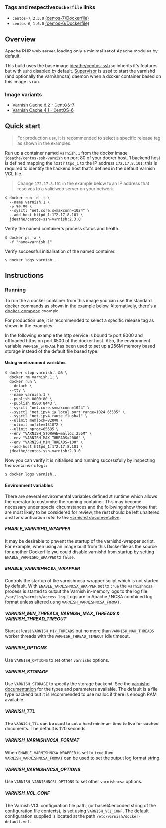 ### Tags and respective `Dockerfile` links

- `centos-7`, `2.3.0` [(centos-7/Dockerfile)](https://github.com/jdeathe/centos-ssh-varnish/blob/centos-7/Dockerfile)
- `centos-6`, `1.6.0` [(centos-6/Dockerfile)](https://github.com/jdeathe/centos-ssh-varnish/blob/centos-6/Dockerfile)

## Overview

Apache PHP web server, loading only a minimal set of Apache modules by default.

This build uses the base image [jdeathe/centos-ssh](https://github.com/jdeathe/centos-ssh) so inherits it's features but with `sshd` disabled by default. [Supervisor](http://supervisord.org/) is used to start the varnishd (and optionally the varnishncsa) daemon when a docker container based on this image is run.

### Image variants

- [Varnish Cache 6.2 - CentOS-7](https://github.com/jdeathe/centos-ssh-varnish/blob/centos-7)
- [Varnish Cache 4.1 - CentOS-6](https://github.com/jdeathe/centos-ssh-varnish/blob/centos-6)

## Quick start

> For production use, it is recommended to select a specific release tag as shown in the examples.

Run up a container named `varnish.1` from the docker image `jdeathe/centos-ssh-varnish` on port 80 of your docker host. 1 backend host is defined mapping the host `httpd_1` to the IP address `172.17.8.101`; this is required to identify the backend host that's defined in the default Varnish VCL file.

> Change `172.17.8.101` in the example below to an IP address that resolves to a valid web server on your network.

```
$ docker run -d -t \
  --name varnish.1 \
  -p 80:80 \
  --sysctl "net.core.somaxconn=1024" \
  --add-host httpd_1:172.17.8.101 \
  jdeathe/centos-ssh-varnish:2.3.0
```

Verify the named container's process status and health.

```
$ docker ps -a \
  -f "name=varnish.1"
```

Verify successful initialisation of the named container.

```
$ docker logs varnish.1
```

## Instructions

### Running

To run the a docker container from this image you can use the standard docker commands as shown in the example below. Alternatively, there's a [docker-compose](https://github.com/jdeathe/centos-ssh-varnish/blob/centos-7/docker-compose.yml) example.

For production use, it is recommended to select a specific release tag as shown in the examples.

In the following example the http service is bound to port 8000 and offloaded https on port 8500 of the docker host. Also, the environment variable `VARNISH_STORAGE` has been used to set up a 256M memory based storage instead of the default file based type.

#### Using environment variables

```
$ docker stop varnish.1 && \
  docker rm varnish.1; \
  docker run \
  --detach \
  --tty \
  --name varnish.1 \
  --publish 8000:80 \
  --publish 8500:8443 \
  --sysctl "net.core.somaxconn=1024" \
  --sysctl "net.ipv4.ip_local_port_range=1024 65535" \
  --sysctl "net.ipv4.route.flush=1" \
  --ulimit memlock=82000 \
  --ulimit nofile=131072 \
  --ulimit nproc=65535 \
  --env "VARNISH_STORAGE=malloc,256M" \
  --env "VARNISH_MAX_THREADS=2000" \
  --env "VARNISH_MIN_THREADS=100" \
  --add-host httpd_1:172.17.8.101 \
  jdeathe/centos-ssh-varnish:2.3.0
```

Now you can verify it is initialised and running successfully by inspecting the container's logs:

```
$ docker logs varnish.1
```

#### Environment variables

There are several environmental variables defined at runtime which allows the operator to customise the running container. This may become necessary under special circumstances and the following show those that are most likely to be considered for review, the rest should be left unaltered and for clarification refer to the [varnishd documentation](https://www.varnish-cache.org/docs/4.1/index.html).

##### ENABLE_VARNISHD_WRAPPER

It may be desirable to prevent the startup of the varnishd-wrapper script. For example, when using an image built from this Dockerfile as the source for another Dockerfile you could disable varnishd from startup by setting `ENABLE_VARNISHD_WRAPPER` to `false`.

##### ENABLE_VARNISHNCSA_WRAPPER

Controls the startup of the varnishncsa-wrapper script which is not started by default. With `ENABLE_VARNISHNCSA_WRAPPER` set to `true` the `varnishncsa` process is started to output the Varnish in-memory logs to the log file `/var/log/varnish/access_log`. Logs are in Apache / NCSA combined log format unless altered using `VARNISH_VARNISHNCSA_FORMAT`.

##### VARNISH_MIN_THREADS, VARNISH_MAX_THREADS & VARNISH_THREAD_TIMEOUT

Start at least `VARNISH_MIN_THREADS` but no more than `VARNISH_MAX_THREADS` worker threads with the `VARNISH_THREAD_TIMEOUT` idle timeout.

##### VARNISH_OPTIONS

Use `VARNISH_OPTIONS` to set other `varnishd` options.

##### VARNISH_STORAGE

Use `VARNISH_STORAGE` to specify the storage backend. See the [varnishd documentation](https://varnish-cache.org/docs/4.1/reference/varnishd.html#storage-backend) for the types and parameters available. The default is a file type backend but it is recommended to use malloc if there is enough RAM available.

##### VARNISH_TTL

The `VARNISH_TTL` can be used to set a hard minimum time to live for cached documents. The default is 120 seconds.

##### VARNISH_VARNISHNCSA_FORMAT

When `ENABLE_VARNISHNCSA_WRAPPER` is set to `true` then `VARNISH_VARNISHNCSA_FORMAT` can be used to set the output log [format string](https://varnish-cache.org/docs/6.0/reference/varnishncsa.html#format).

##### VARNISH_VARNISHNCSA_OPTIONS

Use `VARNISH_VARNISHNCSA_OPTIONS` to set other `varnishncsa` options.

##### VARNISH_VCL_CONF

The Varnish VCL configuration file path, (or base64 encoded string of the configuration file contents), is set using `VARNISH_VCL_CONF`. The default configuration supplied is located at the path `/etc/varnish/docker-default.vcl`.
